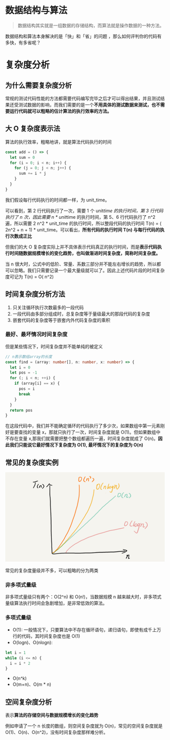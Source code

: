 # 数据结构与算法

> 数据结构其实就是一组数据的存储结构，而算法就是操作数据的一种方法。

数据结构和算法本身解决的是「快」和「省」的问题 ，那么如何评判你的代码有多快，有多省呢？

# 复杂度分析

## 为什么需要复杂度分析

常规的测试代码性能的方法都需要代码编写完毕之后才可以得出结果，并且测试结果还受测试数据的影响，而我们需要的是一个**不用具体的测试数据来测试，也不需要运行代码就可以粗略的估计算法的执行效率的方法。**

## 大 O 复杂度表示法

算法的执行效率，粗略地讲，就是算法代码执行的时间

```ts
const add = () => {
  let sum = 0
  for (i = 0; i < n; i++) {
    for (j = 0; j < n; j++) {
      sum += i * j
    }
  }
}
```

我们假设每行代码执行的时间都一样，为 unit_time。

可以看到，第 2 行代码执行了一次，需要 1 个 unit*time 的执行时间，第 3 行代码执行了 n 次，因此需要 n * unit*time 的执行时间，第 5、6 行代码执行了 n^2 遍，所以需要 2 n^2 * unit_time 的执行时间，所以整段代码的执行时间 T(n) = ( 2n^2 + n + 1) \* unit_time。可以看出，**所有代码的执行时间 T(n) 与每行代码的执行次数成正比**

但我们的大 O 复杂度实际上并不具体表示代码真正的执行时间，而是**表示代码执行时间随数据规模增长的变化趋势，也叫做渐进时间复杂度，简称时间复杂度。**

当 n 很大时，公式中的低阶、常量、系数三部分并不能左右增长的趋势，所以都可以忽略。我们只需要记录一个最大量级就可以了。因此上述代码片段的时间复杂度可记为 T(n) = O( n^2)

## 时间复杂度分析方法

1. 只关注循环执行次数最多的一段代码
2. 一段代码由多部分组成时，总复杂度等于量级最大的那段代码的复杂度
3. 嵌套代码的复杂度等于嵌套内外代码复杂度的乘积

### 最好、最坏情况时间复杂度

但是某些情况下，时间复杂度并不能单纯的被定义

```ts
// n表示数组array的长度
const find = (array: number[], n: number, x: number) => {
  let i = 0
  let pos = -1
  for (; i < n; ++i) {
    if (array[i] == x) {
      pos = i
      break
    }
  }
  return pos
}
```

在这段代码中，我们并不能确定循环的代码执行了多少次，如果数组中第一元素刚好是要查找的变量 x，那就只执行了一次，时间复杂度就是 O(1)。但如果数组中不存在变量 x,那我们就需要把整个数组都遍历一遍，时间复杂度就成了 O(n)。**因此我们只能说它最好情况下复杂度为 O(1), 最坏情况下的复杂度为 O(n)**

## 常见的复杂度实例

![](../assets/complexity.png)

常见的复杂度量级并不多，可以粗略的分为两类

### 非多项式量级

非多项式量级只有两个：O(2^n) 和 O(n!)，当数据规模 n 越来越大时，非多项式量级算法执行时间会急剧增加，是非常低效的算法。

### 多项式量级

- O(1): 一般情况下，只要算法中不存在循环语句，递归语句，即使有成千上万行的代码，其时间复杂度也是 O(1)
- O(logn)、O(nlogn):

```ts
let i = 1
while (i <= n) {
  i = i * 2
}
```

- O(n^k)
- O(m+n)、O(m \* n)

## 空间复杂度分析

表示**算法的存储空间与数据规模增长的变化趋势**

例如申请了一个 n 长度的数组，则空间复杂度就为 O(n)，常见的空间复杂度就是 O(1)、O(n)、O(n^2)，没有时间复杂度那样难分析。
